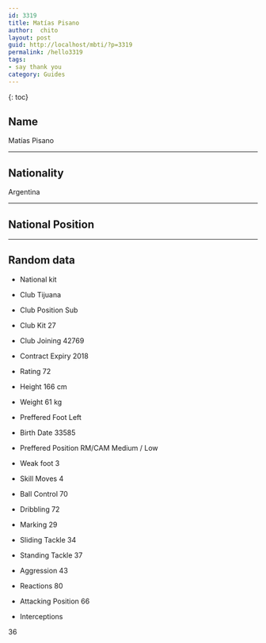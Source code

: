 ```yaml
---
id: 3319
title: Matías Pisano
author:  chito 
layout: post
guid: http://localhost/mbti/?p=3319
permalink: /hello3319
tags:
- say thank you
category: Guides
---
```



{: toc}


## Name  
Matías Pisano 

* * *

## Nationality  
Argentina 

* * *

## National Position 

* * *

## Random data 

  * National kit 
  * Club 
Tijuana 

  * Club Position 
Sub 

  * Club Kit 
27 

  * Club Joining 
42769 

  * Contract Expiry 
2018 

  * Rating 
72 

  * Height 
166 cm 

  * Weight 
61 kg 

  * Preffered Foot 
Left 

  * Birth Date 
33585 

  * Preffered Position 
RM/CAM Medium / Low 

  * Weak foot 
3 

  * Skill Moves 
4 

  * Ball Control 
70 

  * Dribbling 
72 

  * Marking 
29 

  * Sliding Tackle 
34 

  * Standing Tackle 
37 

  * Aggression 
43 

  * Reactions 
80 

  * Attacking Position 
66 

  * Interceptions 

36</ul>